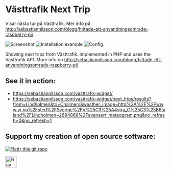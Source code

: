 # Västtrafik Next Trip
Visar nästa tur på Västtrafik. Mer info på http://sebastiannilsson.com/blogg/hittade-ett-anvandningsomrade-raspberry-pi/

![Screenshot](https://sebastiannilsson.com/wp-content/uploads/2012/06/v%C3%A4sttrafik-widget-2-150x150.png)
![Installation example](https://sebastiannilsson.com/wp-content/uploads/2012/06/raspberry-pi-bussmonitor-5-150x150.jpg)
![Config](https://sebastiannilsson.com/wp-content/uploads/2012/06/v%C3%A4sttrafik-widget-1-150x150.png)

Showing next trips from Västtrafik. Implemented in PHP and uses the Västtrafik API. More info on http://sebastiannilsson.com/blogg/hittade-ett-anvandningsomrade-raspberry-pi/

## See it in action:
- https://sebastiannilsson.com/vasttrafik-widget/
- https://sebastiannilsson.com/vasttrafik-widget/next_trips/results?from=Lindholmen&to=Chalmers&weather_image=http%3A%2F%2Fwww.yr.no%2Fsted%2FSverige%2FV%25C3%25A4stra_G%25C3%25B6taland%2FLindholmen~2694868%2Favansert_meteogram.png&no_refresh=0&no_refresh=1


## Support my creation of open source software:
[![Flattr this git repo](http://api.flattr.com/button/flattr-badge-large.png)](https://flattr.com/submit/auto?user_id=sebnil&url=https://github.com/sebnil/Vasttrafik-Next-Trip)

<a href='https://ko-fi.com/A0A2HYRH' target='_blank'><img height='36' style='border:0px;height:36px;' src='https://az743702.vo.msecnd.net/cdn/kofi2.png?v=0' border='0' alt='Buy Me a Coffee at ko-fi.com' /></a>